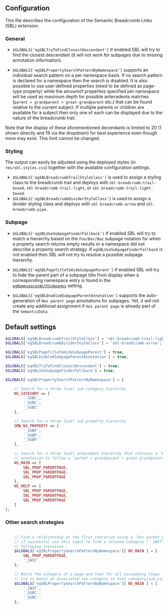 ## Configuration

This file describes the configuration of the Semantic Breadcrumb Links (SBL) extension.

### General

- `$GLOBALS['egSBLTryToFindClosestDescendant']` if enabled SBL will try to find the closest descendant
(it will not work for subpages due to missing annotation information).

- `$GLOBALS['egSBLPropertySearchPatternByNamespace']` supports an individual search pattern on
a per namespace basis. If no search pattern is declared for a namespace then the search is disabled.
It is also possible to use user-defined properties (need to be defined as page-type property) while
the amountof properties specified per namespace will be used as maximum depth for possible antecedents
matches (`parent > grandparent > great-grandparent` etc.) that can be found relative to the current
subject. If multiple parents or children are available for a subject then only one of each can be
displayed due to the nature of the breadcrumb trail.

Note that the display of these aforementioned decendants is limited to 20 (1 shown directly and 19 via
the dropdown) for best experience even though more may exist. This limit cannot be changed.

### Styling

The output can easily be adjusted using the deployed styles (in `res/sbl.styles.css`) together with
the available configuration settings.

- `$GLOBALS['egSBLBreadcrumbTrailStyleClass']` is used to assign a styling class to the breadcrumb
  trail and deploys with `sbl-breadcrumb-trail-boxed`, `sbl-breadcrumb-trail-light`, or `sbl-breadcrumb-trail-light-boxed`.
- `$GLOBALS['egSBLBreadcrumbDividerStyleClass']` is used to assign a divider styling class and
  deploys with `sbl-breadcrumb-arrow` and `sbl-breadcrumb-pipe`.

### Subpage

- `$GLOBALS['egSBLUseSubpageFinderFallback']` if enabled SBL will try to match a hierarchy
based on the `Foo/Bar/Baz` subpage notation for when a property search returns empty results or a
namespace did not describe a property search strategy. If `egSBLUseSubpageFinderFallback` is not
enabled then SBL will not try to resolve a possible subpage hierarchy.
- `$GLOBALS['egSBLPageTitleToHideSubpageParent']` if enabled SBL will try to hide the parent part
of a subpage title from display when a corresponding namespace entry is found in the
[`wgNamespacesWithSubpages`][mw-nssubp] setting.

- `$GLOBALS['egSBLEnabledSubpageParentAnnotation']` supports the auto-generation of `Has parent page`
annotations for subpages. Yet, it will not create any additional assignment if `Has parent page` is
already part of the `SemanticData`.

## Default settings

```php
$GLOBALS['egSBLBreadcrumbTrailStyleClass'] = 'sbl-breadcrumb-trail-light';
$GLOBALS['egSBLBreadcrumbDividerStyleClass'] = 'sbl-breadcrumb-arrow';

$GLOBALS['egSBLPageTitleToHideSubpageParent'] = true;
$GLOBALS['egSBLEnabledSubpageParentAnnotation'] = true;

$GLOBALS['egSBLTryToFindClosestDescendant'] = true;
$GLOBALS['egSBLUseSubpageFinderFallback'] = true;

$GLOBALS['egSBLPropertySearchPatternByNamespace'] = [

	// Search for a three level sub-category hierarchy
	NS_CATEGORY => [
		'_SUBC',
		'_SUBC',
		'_SUBC'
	],

	// Search for a three level sub-property hierarchy
	SMW_NS_PROPERTY => [
		'_SUBP',
		'_SUBP',
		'_SUBP'
	],

	// Search for a three level antecedent hierarchy that contains a `Has parent page`
	// annotation to follow a `parent > grandparent > great-grandparent` schema
	NS_MAIN => [
		SBL_PROP_PARENTPAGE,
		SBL_PROP_PARENTPAGE,
		SBL_PROP_PARENTPAGE
	],
	NS_HELP => [
		SBL_PROP_PARENTPAGE,
		SBL_PROP_PARENTPAGE,
		SBL_PROP_PARENTPAGE
	]
];
```

### Other search strategies

```php

	// Find a relationship on the first iteration using a `Has parent page` and
	// if successful use this input to find a related category (`_INST`) in the
	// following iteration
	$GLOBALS['egSBLPropertySearchPatternByNamespace'][ NS_MAIN ] = [
		SBL_PROP_PARENTPAGE,
		'_INST'
	];

	// Match the category of a page and then for all succeeding steps
	// try to match an associated sub-category to that category/sub-category
	$GLOBALS['egSBLPropertySearchPatternByNamespace'][ NS_MAIN ] = [
		'_INST',
		'_SUBC',
		'_SUBC'
	];
```

[mw-nssubp]: https://www.mediawiki.org/wiki/Manual:$wgNamespacesWithSubpages
